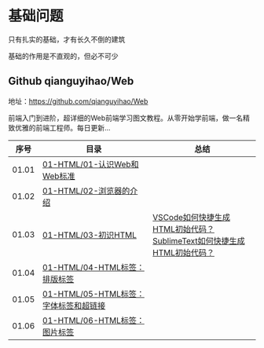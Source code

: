 # 基础问题

只有扎实的基础，才有长久不倒的建筑

基础的作用是不直观的，但必不可少

## Github qianguyihao/Web

地址：https://github.com/qianguyihao/Web

前端入门到进阶，超详细的Web前端学习图文教程。从零开始学前端，做一名精致优雅的前端工程师。每日更新...

|序号|目录|总结|
|--|--|--|
|01.01|[01-HTML/01-认识Web和Web标准](https://github.com/qianguyihao/Web/blob/master/01-HTML/01-%E8%AE%A4%E8%AF%86Web%E5%92%8CWeb%E6%A0%87%E5%87%86.md)||
|01.02|[01-HTML/02-浏览器的介绍](https://github.com/qianguyihao/Web/blob/master/01-HTML/02-%E6%B5%8F%E8%A7%88%E5%99%A8%E7%9A%84%E4%BB%8B%E7%BB%8D.md)||
|01.03|[01-HTML/03-初识HTML](https://github.com/qianguyihao/Web/blob/master/01-HTML/03-%E5%88%9D%E8%AF%86HTML.md)|[VSCode如何快捷生成HTML初始代码？](https://github.com/peteryuanpan/notebook/issues/1)<br>[SublimeText如何快捷生成HTML初始代码？](https://github.com/peteryuanpan/notebook/issues/2)|
|01.04|[01-HTML/04-HTML标签：排版标签](https://github.com/qianguyihao/Web/blob/master/01-HTML/04-HTML%E6%A0%87%E7%AD%BE%EF%BC%9A%E6%8E%92%E7%89%88%E6%A0%87%E7%AD%BE.md)||
|01.05|[01-HTML/05-HTML标签：字体标签和超链接](https://github.com/qianguyihao/Web/blob/master/01-HTML/05-HTML%E6%A0%87%E7%AD%BE%EF%BC%9A%E5%AD%97%E4%BD%93%E6%A0%87%E7%AD%BE%E5%92%8C%E8%B6%85%E9%93%BE%E6%8E%A5.md)||
|01.06|[01-HTML/06-HTML标签：图片标签](https://github.com/qianguyihao/Web/blob/master/01-HTML/06-HTML%E6%A0%87%E7%AD%BE%EF%BC%9A%E5%9B%BE%E7%89%87%E6%A0%87%E7%AD%BE.md)||

